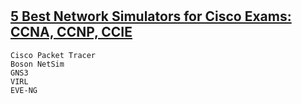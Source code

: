 #




## [5 Best Network Simulators for Cisco Exams: CCNA, CCNP, CCIE](https://www.cbtnuggets.com/blog/career/career-progression/5-best-network-simulators-for-cisco-exams-ccna-ccnp-and-ccie)
```
Cisco Packet Tracer
Boson NetSim
GNS3
VIRL
EVE-NG
```
